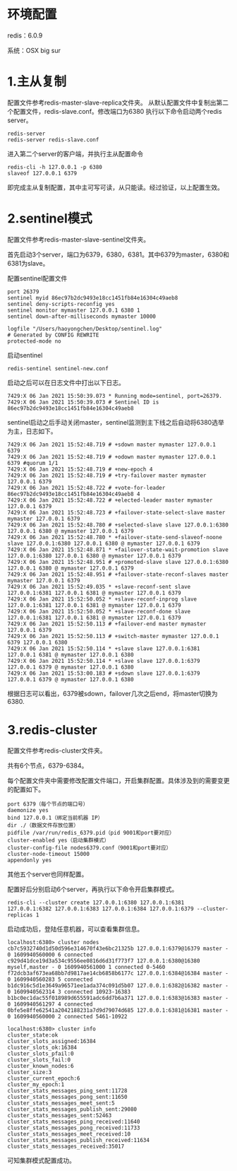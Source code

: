 # 环境配置
redis：6.0.9

系统：OSX big sur

# 1.主从复制

配置文件参考redis-master-slave-replica文件夹。
从默认配置文件中复制出第二个配置文件，redis-slave.conf。修改端口为6380
执行以下命令启动两个redis server。
```
redis-server
redis-server redis-slave.conf
```
进入第二个server的客户端，并执行主从配置命令
```
redis-cli -h 127.0.0.1 -p 6380
slaveof 127.0.0.1 6379
```
即完成主从复制配置，其中主可写可读，从只能读。经过验证，以上配置生效。

# 2.sentinel模式

配置文件参考redis-master-slave-sentinel文件夹。

首先启动3个server，端口为6379，6380，6381。其中6379为master，6380和6381为slave。

配置sentinel配置文件
```
port 26379
sentinel myid 86ec97b2dc9493e18cc1451fb84e16304c49aeb8
sentinel deny-scripts-reconfig yes
sentinel monitor mymaster 127.0.0.1 6380 1
sentinel down-after-milliseconds mymaster 10000

logfile "/Users/haoyongchen/Desktop/sentinel.log"
# Generated by CONFIG REWRITE
protected-mode no
```
启动sentinel
```
redis-sentinel sentinel-new.conf
```
启动之后可以在日志文件中打出以下日志。
```
7429:X 06 Jan 2021 15:50:39.073 * Running mode=sentinel, port=26379.
7429:X 06 Jan 2021 15:50:39.073 # Sentinel ID is 86ec97b2dc9493e18cc1451fb84e16304c49aeb8
```

sentinel启动之后手动关闭master，sentinel监测到主下线之后自动将6380选举为主，日志如下。
```
7429:X 06 Jan 2021 15:52:48.719 # +sdown master mymaster 127.0.0.1 6379
7429:X 06 Jan 2021 15:52:48.719 # +odown master mymaster 127.0.0.1 6379 #quorum 1/1
7429:X 06 Jan 2021 15:52:48.719 # +new-epoch 4
7429:X 06 Jan 2021 15:52:48.719 # +try-failover master mymaster 127.0.0.1 6379
7429:X 06 Jan 2021 15:52:48.722 # +vote-for-leader 86ec97b2dc9493e18cc1451fb84e16304c49aeb8 4
7429:X 06 Jan 2021 15:52:48.722 # +elected-leader master mymaster 127.0.0.1 6379
7429:X 06 Jan 2021 15:52:48.723 # +failover-state-select-slave master mymaster 127.0.0.1 6379
7429:X 06 Jan 2021 15:52:48.780 # +selected-slave slave 127.0.0.1:6380 127.0.0.1 6380 @ mymaster 127.0.0.1 6379
7429:X 06 Jan 2021 15:52:48.780 * +failover-state-send-slaveof-noone slave 127.0.0.1:6380 127.0.0.1 6380 @ mymaster 127.0.0.1 6379
7429:X 06 Jan 2021 15:52:48.871 * +failover-state-wait-promotion slave 127.0.0.1:6380 127.0.0.1 6380 @ mymaster 127.0.0.1 6379
7429:X 06 Jan 2021 15:52:48.951 # +promoted-slave slave 127.0.0.1:6380 127.0.0.1 6380 @ mymaster 127.0.0.1 6379
7429:X 06 Jan 2021 15:52:48.951 # +failover-state-reconf-slaves master mymaster 127.0.0.1 6379
7429:X 06 Jan 2021 15:52:49.035 * +slave-reconf-sent slave 127.0.0.1:6381 127.0.0.1 6381 @ mymaster 127.0.0.1 6379
7429:X 06 Jan 2021 15:52:50.052 * +slave-reconf-inprog slave 127.0.0.1:6381 127.0.0.1 6381 @ mymaster 127.0.0.1 6379
7429:X 06 Jan 2021 15:52:50.052 * +slave-reconf-done slave 127.0.0.1:6381 127.0.0.1 6381 @ mymaster 127.0.0.1 6379
7429:X 06 Jan 2021 15:52:50.113 # +failover-end master mymaster 127.0.0.1 6379
7429:X 06 Jan 2021 15:52:50.113 # +switch-master mymaster 127.0.0.1 6379 127.0.0.1 6380
7429:X 06 Jan 2021 15:52:50.114 * +slave slave 127.0.0.1:6381 127.0.0.1 6381 @ mymaster 127.0.0.1 6380
7429:X 06 Jan 2021 15:52:50.114 * +slave slave 127.0.0.1:6379 127.0.0.1 6379 @ mymaster 127.0.0.1 6380
7429:X 06 Jan 2021 15:53:00.183 # +sdown slave 127.0.0.1:6379 127.0.0.1 6379 @ mymaster 127.0.0.1 6380
```
根据日志可以看出，6379被sdown，failover几次之后end，将master切换为6380.

# 3.redis-cluster
配置文件参考redis-cluster文件夹。

共有6个节点，6379-6384。

每个配置文件夹中需要修改配置文件端口，开启集群配置。具体涉及到的需要变更的配置如下。
```
port 6379（每个节点的端口号）
daemonize yes
bind 127.0.0.1（绑定当前机器 IP）
dir ./（数据文件存放位置）
pidfile /var/run/redis_6379.pid（pid 9001和port要对应）
cluster-enabled yes（启动集群模式）
cluster-config-file nodes6379.conf（9001和port要对应）
cluster-node-timeout 15000
appendonly yes
```
其他五个server也同样配置。

配置好后分别启动6个server，再执行以下命令开启集群模式。
```
redis-cli --cluster create 127.0.0.1:6380 127.0.0.1:6381 127.0.0.1:6382 127.0.0.1:6383 127.0.0.1:6384 127.0.0.1:6379 --cluster-replicas 1
```
启动成功后，登陆任意机器，可以查看集群信息。
```
localhost:6380> cluster nodes
cb7c5932740d1d50d596e314670f43e6bc21325b 127.0.0.1:6379@16379 master - 0 1609940560000 6 connected
c929d41dce19d3a534c9556ee0816d6d31f773f7 127.0.0.1:6380@16380 myself,master - 0 1609940561000 1 connected 0-5460
f72dcb3af673ea68bb7d9817ae14cb6858b6177c 127.0.0.1:6384@16384 master - 0 1609940560283 5 connected
b1dc916c5d1e3649a96571ee1ada374c091d5b07 127.0.0.1:6382@16382 master - 0 1609940562314 3 connected 10923-16383
b1bc0ec1dac55f018989d655591adc6dd7b6a371 127.0.0.1:6383@16383 master - 0 1609940561297 4 connected
0bfe5e8ffe62541a2042188231a7d9d79074d685 127.0.0.1:6381@16381 master - 0 1609940560000 2 connected 5461-10922

localhost:6380> cluster info
cluster_state:ok
cluster_slots_assigned:16384
cluster_slots_ok:16384
cluster_slots_pfail:0
cluster_slots_fail:0
cluster_known_nodes:6
cluster_size:3
cluster_current_epoch:6
cluster_my_epoch:1
cluster_stats_messages_ping_sent:11728
cluster_stats_messages_pong_sent:11650
cluster_stats_messages_meet_sent:5
cluster_stats_messages_publish_sent:29080
cluster_stats_messages_sent:52463
cluster_stats_messages_ping_received:11640
cluster_stats_messages_pong_received:11733
cluster_stats_messages_meet_received:10
cluster_stats_messages_publish_received:11634
cluster_stats_messages_received:35017
```
可知集群模式配置成功。
